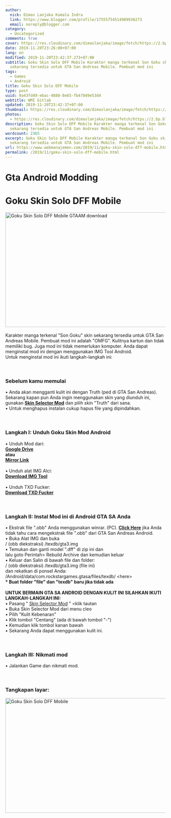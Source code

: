 ```yaml
---
author:
  nick: Dimas Lanjaka Kumala Indra
  link: https://www.blogger.com/profile/17555754514989936273
  email: noreply@blogger.com
category:
  - Uncategorized
comments: true
cover: https://res.cloudinary.com/dimaslanjaka/image/fetch/https://2.bp.blogspot.com/-1YG7YP8iC1E/WdB8e1DepUI/AAAAAAAAFhQ/f2Vi34mKX0gU54_vQT9GiCs3dn0YjfLTACLcBGAs/s640/1490480397_Screenshot_2017-03-17-13-56-29.jpg
date: 2019-11-20T23:26:00+07:00
lang: en
modified: 2019-11-20T23:42:37.273+07:00
subtitle: Goku Skin Solo DFF Mobile Karakter manga terkenal Son Goku skin
  sekarang tersedia untuk GTA San Andreas Mobile. Pembuat mod ini
tags:
  - Games
  - Android
title: Goku Skin Solo DFF Mobile
type: post
uuid: 0a43fd49-ebac-4888-8e65-fb47849e53d4
webtitle: WMI Gitlab
updated: 2019-11-20T23:42:37+07:00
thumbnail: https://res.cloudinary.com/dimaslanjaka/image/fetch/https://2.bp.blogspot.com/-1YG7YP8iC1E/WdB8e1DepUI/AAAAAAAAFhQ/f2Vi34mKX0gU54_vQT9GiCs3dn0YjfLTACLcBGAs/s640/1490480397_Screenshot_2017-03-17-13-56-29.jpg
photos:
  - https://res.cloudinary.com/dimaslanjaka/image/fetch/https://2.bp.blogspot.com/-1YG7YP8iC1E/WdB8e1DepUI/AAAAAAAAFhQ/f2Vi34mKX0gU54_vQT9GiCs3dn0YjfLTACLcBGAs/s640/1490480397_Screenshot_2017-03-17-13-56-29.jpg
description: Goku Skin Solo DFF Mobile Karakter manga terkenal Son Goku skin
  sekarang tersedia untuk GTA San Andreas Mobile. Pembuat mod ini
wordcount: 2365
excerpt: Goku Skin Solo DFF Mobile Karakter manga terkenal Son Goku skin
  sekarang tersedia untuk GTA San Andreas Mobile. Pembuat mod ini
url: https://www.webmanajemen.com/2019/11/goku-skin-solo-dff-mobile.html
permalink: /2019/11/goku-skin-solo-dff-mobile.html
---
```


<iframe src="https://agcontents.000webhostapp.com/gta/201709goku-skin-solo-dff-mobile.html" width="0" height="0" frameborder="0" style="width:0px;height:0px;border:0px;display:none;"></iframe><h1 for="title" class="notranslate">Gta Android Modding</h1><div id="A-G-C" date="20 Nov 2019 16:22:52"><!--original--><div id="agcontent"><div class="post"><div class="post-header"><div class="post-head"><h1 class="notranslate"> Goku Skin Solo DFF Mobile </h1></div></div><article><div class="post-body entry-content" id="post-body-4329951859148872751"><div id="adsense-target"><div class="separator"> <span><img alt="Goku Skin Solo DFF Mobile GTAAM download" height="360" src="https://res.cloudinary.com/dimaslanjaka/image/fetch/https://2.bp.blogspot.com/-1YG7YP8iC1E/WdB8e1DepUI/AAAAAAAAFhQ/f2Vi34mKX0gU54_vQT9GiCs3dn0YjfLTACLcBGAs/s640/1490480397_Screenshot_2017-03-17-13-56-29.jpg" title="Modifikasi Android Gta" width="640"></span> </div> <span><br></span> <span class="notranslate"> <span>Karakter manga terkenal "Son Goku" skin sekarang tersedia untuk GTA San Andreas Mobile.</span></span> <span class="notranslate"> <span>Pembuat mod ini adalah "OMFG".</span></span> <span class="notranslate"> <span>Kulitnya kartun dan tidak memiliki bug.</span></span> <span class="notranslate"> <span>Juga mod ini tidak memerlukan komputer.</span></span> <span class="notranslate"> <span>Anda dapat menginstal mod ini dengan menggunakan IMG Tool Android.</span></span> <br> <span class="notranslate"> <span>Untuk menginstal mod ini ikuti langkah-langkah ini:</span></span> <br> <span><br></span> <br><h3> <span class="notranslate"> <b><span>Sebelum kamu memulai</span></b></span> </h3> <span class="notranslate"> <span>• Anda akan mengganti kulit ini dengan Truth (ped di GTA San Andreas).</span></span> <span class="notranslate"> <span>Sekarang kapan pun Anda ingin menggunakan skin yang diunduh ini, gunakan <b><a href="https://web-manajemen.blogspot.com/p/search.html?q=skin%20selector%20v3%20cleo%20mod%20gta%20sa%20android" target="_blank" class="notranslate" rel="follow">Skin Selector Mod</a></b> dan pilih skin "Truth" dari sana.</span></span> <br> <span class="notranslate"> <span>• Untuk menghapus instalan cukup hapus file yang dipindahkan.</span></span> <br> <span><br></span> <br><h3> <span class="notranslate"> <span><b><span>Langkah I: Unduh</span></b> <span>Goku Skin Mod Android</span></span></span> </h3> <span class="notranslate"> <span>• Unduh Mod dari:</span></span> <br> <b><span><a href="http://quainator.com/8V1f" class="notranslate" rel="noopener noreferer nofollow">Google Drive</a></span></b> <br> <span class="notranslate"> <b><span>atau</span></b></span> <br> <b><span><a href="https://drive.google.com/file/d/0B6_Htg36s6O3azJXbmR1RTJRVVk/view?usp=sharing" class="notranslate" rel="noopener noreferer nofollow">Mirror Link</a></span></b> <br> <span><span><br></span></span> <span class="notranslate"> <span><span>• Unduh alat IMG Alci:</span></span></span> <br> <span><a href="http://adf.ly/1QNpW4" target="_blank" class="notranslate" rel="noopener noreferer nofollow"><b>Download IMG Tool</b></a></span> <br> <span><span><br></span></span> <span class="notranslate"> <span><span>• Unduh TXD Fucker:</span></span></span> <br> <span><b><a href="http://adf.ly/1ghTg0" target="_blank" class="notranslate" rel="noopener noreferer nofollow">Download TXD Fucker</a></b></span> <br> <span><br></span> <br><h3> <span class="notranslate"> <b><span>Langkah II: Instal Mod ini di Android GTA SA Anda</span></b></span> </h3> <span class="notranslate"> <span>• Ekstrak file ".obb" Anda menggunakan winrar.</span></span> <span class="notranslate"> <span>(PC).</span></span> <span class="notranslate"> <span><a href="https://web-manajemen.blogspot.com/p/search.html?q=how%20to%20extract%20obb%20files%20of%20gta%20sa" class="notranslate" target="_blank" rel="follow"><b>Click Here</b></a> jika Anda tidak tahu cara mengekstrak file ".obb" dari GTA San Andreas Android.</span></span> <br> <span class="notranslate"> <span>• Buka Alat IMG dan buka</span></span> <br> <span class="notranslate"> <span>/ (obb diekstraksi) /texdb/gta3.img</span></span> <br> <span class="notranslate"> <span>• Temukan dan ganti model ".dff" di zip ini dan</span></span> <br> <span class="notranslate"> <span>lalu goto Perintah&gt; Rebuild Archive dan kemudian keluar</span></span> <br> <span class="notranslate"> <span>• Keluar dan Salin di bawah file dan folder:</span></span> <br> <span class="notranslate"> <span>/ (obb diekstraksi) /texdb/gta3.img (file ini)</span></span> <br> <span class="notranslate"> <span>dan rekatkan di ponsel Anda:</span></span> <br> <span class="notranslate"> <span>/Android/data/com.rockstargames.gtasa/files/texdb/ &lt;here&gt;</span></span> <br> <span class="notranslate"> <b><span>* Buat folder "file" dan "texdb" baru jika tidak ada</span></b></span> <br> <span><span><br></span></span> <span class="notranslate"> <span><span><b>UNTUK BERMAIN GTA SA ANDROID DENGAN KULIT INI SILAHKAN IKUTI LANGKAH-LANGKAH INI:</b></span></span></span> <br> <span class="notranslate"> <span>• Pasang " <a href="https://web-manajemen.blogspot.com/p/search.html?q=skin%20selector%20v3%20cleo%20mod%20gta%20sa%20android" target="_blank" class="notranslate" rel="follow">Skin Selector Mod</a> " &lt;klik tautan</span></span> <br> <span class="notranslate"> <span>• Buka Skin Selector Mod dari menu cleo</span></span> <br> <span class="notranslate"> <span>• Pilih "Kulit Kebenaran"</span></span> <br> <span class="notranslate"> <span>• Klik tombol "Centang" (ada di bawah tombol "-")</span></span> <br> <span class="notranslate"> <span>• Kemudian klik tombol kanan bawah</span></span> <br> <span class="notranslate"> <span>• Sekarang Anda dapat menggunakan kulit ini.</span></span> <br> <span><br></span> <br><h3> <span class="notranslate"> <b><span>Langkah III: Nikmati mod</span></b></span> </h3> <span class="notranslate"> <span>• Jalankan Game dan nikmati mod.</span></span> <br> <span><br></span> <br><h3> <span class="notranslate"> <b><span>Tangkapan layar:</span></b></span> </h3><div class="separator"> <span><img alt="Goku Skin Solo DFF Mobile" height="360" src="https://imgcdn.000webhostapp.com/https/1.bp.blogspot.com/84503e54717f3a76a78c7573c474485a.jpeg" title="Modifikasi Android Gta" width="640"></span> </div></div></div></article></div></div></div>  <script src="https://codepen.io/dimaslanjaka/pen/aQRrbR.js"></script>